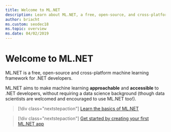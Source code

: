 ```yaml
---
title: Welcome to ML.NET
description: Learn about ML.NET, a free, open-source, and cross-platform machine learning framework that enables you to build custom AI solutions and integrate them into your .NET applications.
author: briacht
ms.custom: seodec18
ms.topic: overview
ms.date: 04/02/2019
---
```

# Welcome to ML.NET

ML.NET is a free, open-source and cross-platform machine learning framework for .NET developers.
 
ML.NET aims to make machine learning **approachable** and **accessible** to .NET developers, without requiring a data science background (though data scientists are welcomed and encouraged to use ML.NET too!).

> [!div class="nextstepaction"]
> [Learn the basics of ML.NET](what-is-mldotnet.md)

> [!div class="nextstepaction"]
> [Get started by creating your first ML.NET app](https://dotnet.microsoft.com/learn/machinelearning-ai/ml-dotnet-get-started-tutorial/intro)



